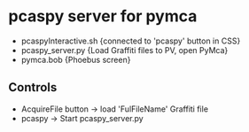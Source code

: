 # pcaspy server for pymca
* pcaspyInteractive.sh {connected to 'pcaspy' button in CSS}
* pcaspy_server.py {Load Graffiti files to PV, open PyMca}
* pymca.bob {Phoebus screen}

## Controls
* AcquireFile button -> load 'FulFileName' Graffiti file
* pcaspy -> Start pcaspy_server.py
